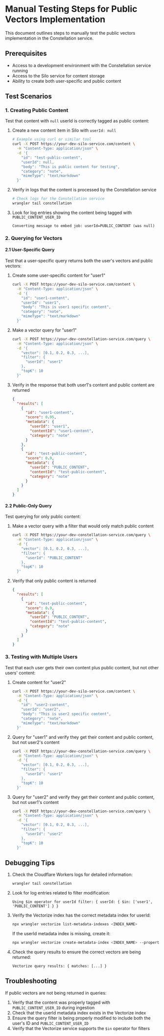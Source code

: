 # Manual Testing Steps for Public Vectors Implementation

This document outlines steps to manually test the public vectors implementation in the Constellation service.

## Prerequisites

- Access to a development environment with the Constellation service running
- Access to the Silo service for content storage
- Ability to create both user-specific and public content

## Test Scenarios

### 1. Creating Public Content

Test that content with `null` userId is correctly tagged as public content:

1. Create a new content item in Silo with `userId: null`

   ```bash
   # Example using curl or similar tool
   curl -X POST https://your-dev-silo-service.com/content \
     -H "Content-Type: application/json" \
     -d '{
       "id": "test-public-content",
       "userId": null,
       "body": "This is public content for testing",
       "category": "note",
       "mimeType": "text/markdown"
     }'
   ```

2. Verify in logs that the content is processed by the Constellation service

   ```bash
   # Check logs for the Constellation service
   wrangler tail constellation
   ```

3. Look for log entries showing the content being tagged with `PUBLIC_CONTENT_USER_ID`
   ```
   Converting message to embed job: userId=PUBLIC_CONTENT (was null)
   ```

### 2. Querying for Vectors

#### 2.1 User-Specific Query

Test that a user-specific query returns both the user's vectors and public vectors:

1. Create some user-specific content for "user1"

   ```bash
   curl -X POST https://your-dev-silo-service.com/content \
     -H "Content-Type: application/json" \
     -d '{
       "id": "user1-content",
       "userId": "user1",
       "body": "This is user1 specific content",
       "category": "note",
       "mimeType": "text/markdown"
     }'
   ```

2. Make a vector query for "user1"

   ```bash
   curl -X POST https://your-dev-constellation-service.com/query \
     -H "Content-Type: application/json" \
     -d '{
       "vector": [0.1, 0.2, 0.3, ...],
       "filter": {
         "userId": "user1"
       },
       "topK": 10
     }'
   ```

3. Verify in the response that both user1's content and public content are returned
   ```json
   {
     "results": [
       {
         "id": "user1-content",
         "score": 0.95,
         "metadata": {
           "userId": "user1",
           "contentId": "user1-content",
           "category": "note"
         }
       },
       {
         "id": "test-public-content",
         "score": 0.9,
         "metadata": {
           "userId": "PUBLIC_CONTENT",
           "contentId": "test-public-content",
           "category": "note"
         }
       }
     ]
   }
   ```

#### 2.2 Public-Only Query

Test querying for only public content:

1. Make a vector query with a filter that would only match public content

   ```bash
   curl -X POST https://your-dev-constellation-service.com/query \
     -H "Content-Type: application/json" \
     -d '{
       "vector": [0.1, 0.2, 0.3, ...],
       "filter": {
         "userId": "PUBLIC_CONTENT"
       },
       "topK": 10
     }'
   ```

2. Verify that only public content is returned
   ```json
   {
     "results": [
       {
         "id": "test-public-content",
         "score": 0.9,
         "metadata": {
           "userId": "PUBLIC_CONTENT",
           "contentId": "test-public-content",
           "category": "note"
         }
       }
     ]
   }
   ```

### 3. Testing with Multiple Users

Test that each user gets their own content plus public content, but not other users' content:

1. Create content for "user2"

   ```bash
   curl -X POST https://your-dev-silo-service.com/content \
     -H "Content-Type: application/json" \
     -d '{
       "id": "user2-content",
       "userId": "user2",
       "body": "This is user2 specific content",
       "category": "note",
       "mimeType": "text/markdown"
     }'
   ```

2. Query for "user1" and verify they get their content and public content, but not user2's content

   ```bash
   curl -X POST https://your-dev-constellation-service.com/query \
     -H "Content-Type: application/json" \
     -d '{
       "vector": [0.1, 0.2, 0.3, ...],
       "filter": {
         "userId": "user1"
       },
       "topK": 10
     }'
   ```

3. Query for "user2" and verify they get their content and public content, but not user1's content
   ```bash
   curl -X POST https://your-dev-constellation-service.com/query \
     -H "Content-Type: application/json" \
     -d '{
       "vector": [0.1, 0.2, 0.3, ...],
       "filter": {
         "userId": "user2"
       },
       "topK": 10
     }'
   ```

## Debugging Tips

1. Check the Cloudflare Workers logs for detailed information:

   ```bash
   wrangler tail constellation
   ```

2. Look for log entries related to filter modification:

   ```
   Using $in operator for userId filter: { userId: { $in: ['user1', 'PUBLIC_CONTENT'] } }
   ```

3. Verify the Vectorize index has the correct metadata index for userId:

   ```bash
   npx wrangler vectorize list-metadata-indexes <INDEX_NAME>
   ```

   If the userId metadata index is missing, create it:

   ```bash
   npx wrangler vectorize create-metadata-index <INDEX_NAME> --property-name=userId --type=string
   ```

4. Check the query results to ensure the correct vectors are being returned:
   ```
   Vectorize query results: { matches: [...] }
   ```

## Troubleshooting

If public vectors are not being returned in queries:

1. Verify that the content was properly tagged with `PUBLIC_CONTENT_USER_ID` during ingestion
2. Check that the userId metadata index exists in the Vectorize index
3. Ensure the query filter is being properly modified to include both the user's ID and `PUBLIC_CONTENT_USER_ID`
4. Verify that the Vectorize service supports the `$in` operator for filters
